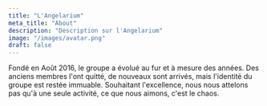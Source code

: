 ```yaml
---
title: "L'Angelarium"
meta_title: "About"
description: "Description sur l'Angelarium"
image: "/images/avatar.png"
draft: false
---
```


Fondé en Août 2016, le groupe a évolué au fur et à mesure des années. Des anciens membres l'ont quitté, de nouveaux sont arrivés, mais l'identité du groupe est restée immuable. Souhaitant l'excellence, nous nous attelons pas qu'à une seule activité, ce que nous aimons, c'est le chaos.